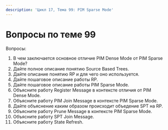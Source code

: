```yaml
---
description: 'Цикл 17, Тема 99: PIM Sparse Mode'
---
```


# Вопросы по теме 99

Вопросы:

1. В чем заключается основное отличие PIM Dense Mode от PIM Sparse Mode?
2. Дайте полное описание понятию Source Based Trees.
3. Дайте описание понятию RP и для чего оно используется.
4. Дайте пошаговое описание работы RP.
5. Дайте пошаговое описание работы PIM Sparse Mode.
6. Объясните работу Register Message в контексте отличия от PIM Dense Mode.
7. Объясните работу PIM Join Message в контексте PIM Sparse Mode.
8. Дайте объяснение каким образом происходит объедение SPT на RP.
9. Объясните работу Prune Message в контексте PIM Sparse Mode.
10. Объясните работу SPT Join Message.
11. Объясните работу State Refresh.


